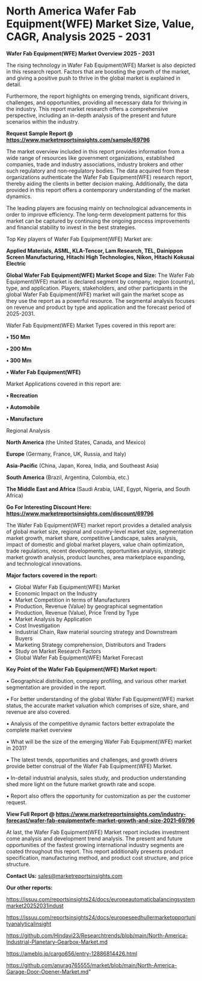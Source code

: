  # North America Wafer Fab Equipment(WFE) Market Size, Value, CAGR, Analysis 2025 - 2031

<Strong> Wafer Fab Equipment(WFE) Market Overview 2025 - 2031</strong>

The rising technology in Wafer Fab Equipment(WFE) Market is also depicted in this research report. Factors that are boosting the growth of the market, and giving a positive push to thrive in the global market is explained in detail.

Furthermore, the report highlights on emerging trends, significant drivers, challenges, and opportunities, providing all necessary data for thriving in the industry. This report market research offers a comprehensive perspective, including an in-depth analysis of the present and future scenarios within the industry.

<strong>Request Sample Report @ <a href=https://www.marketreportsinsights.com/sample/69796>https://www.marketreportsinsights.com/sample/69796</a></strong>

The market overview included in this report provides information from a wide range of resources like government organizations, established companies, trade and industry associations, industry brokers and other such regulatory and non-regulatory bodies. The data acquired from these organizations authenticate the Wafer Fab Equipment(WFE) research report, thereby aiding the clients in better decision making. Additionally, the data provided in this report offers a contemporary understanding of the market dynamics.

The leading players are focusing mainly on technological advancements in order to improve efficiency. The long-term development patterns for this market can be captured by continuing the ongoing process improvements and financial stability to invest in the best strategies.

Top Key players of Wafer Fab Equipment(WFE) Market are:

<strong>Applied Materials, ASML, KLA-Tencor, Lam Research, TEL, Dainippon Screen Manufacturing, Hitachi High Technologies, Nikon, Hitachi Kokusai Electric</strong>

<strong><b>Global Wafer Fab Equipment(WFE) Market Scope and Size:</b></strong>
The Wafer Fab Equipment(WFE) market is declared segment by company, region (country), type, and application. Players, stakeholders, and other participants in the global Wafer Fab Equipment(WFE) market will gain the market scope as they use the report as a powerful resource. The segmental analysis focuses on revenue and product by type and application and the forecast period of 2025-2031.

Wafer Fab Equipment(WFE) Market Types covered in this report are:

<strong>• 150 Mm

• 200 Mm

• 300 Mm

• Wafer Fab Equipment(WFE)</strong>

Market Applications covered in this report are:

<strong>• Recreation

• Automobile

• Manufacture</strong> 

Regional Analysis

<strong>North America</strong> (the United States, Canada, and Mexico)

<strong>Europe</strong> (Germany, France, UK, Russia, and Italy)

<strong>Asia-Pacific</strong> (China, Japan, Korea, India, and Southeast Asia)

<strong>South America</strong> (Brazil, Argentina, Colombia, etc.)

<strong>The Middle East and Africa</strong> (Saudi Arabia, UAE, Egypt, Nigeria, and South Africa)

<strong>Go For Interesting Discount Here: <a href=https://www.marketreportsinsights.com/discount/69796>https://www.marketreportsinsights.com/discount/69796</a></strong>

The Wafer Fab Equipment(WFE) market report provides a detailed analysis of global market size, regional and country-level market size, segmentation market growth, market share, competitive Landscape, sales analysis, impact of domestic and global market players, value chain optimization, trade regulations, recent developments, opportunities analysis, strategic market growth analysis, product launches, area marketplace expanding, and technological innovations.

<strong><b>Major factors covered in the report:</b></strong>
<ul>
  <li>Global Wafer Fab Equipment(WFE) Market </li>
  <li>Economic Impact on the Industry</li>
  <li>Market Competition in terms of Manufacturers</li>
  <li>Production, Revenue (Value) by geographical segmentation</li>
  <li>Production, Revenue (Value), Price Trend by Type</li>
  <li>Market Analysis by Application</li>
  <li>Cost Investigation</li>
  <li>Industrial Chain, Raw material sourcing strategy and Downstream Buyers</li>
  <li>Marketing Strategy comprehension, Distributors and Traders</li>
  <li>Study on Market Research Factors</li>
  <li>Global Wafer Fab Equipment(WFE) Market Forecast</li>
</ul>

<strong><b>Key Point of the Wafer Fab Equipment(WFE) Market report:</b></strong>

• Geographical distribution, company profiling, and various other market segmentation are provided in the report.

• For better understanding of the global Wafer Fab Equipment(WFE) market status, the accurate market valuation which comprises of size, share, and revenue are also covered.

• Analysis of the competitive dynamic factors better extrapolate the complete market overview

• What will be the size of the emerging Wafer Fab Equipment(WFE) market in 2031?

• The latest trends, opportunities and challenges, and growth drivers provide better construal of the Wafer Fab Equipment(WFE) Market.

• In-detail industrial analysis, sales study, and production understanding shed more light on the future market growth rate and scope.

• Report also offers the opportunity for customization as per the customer request.

<strong><b>View Full Report @ <a href=https://www.marketreportsinsights.com/industry-forecast/wafer-fab-equipmentwfe-market-growth-and-size-2021-69796>https://www.marketreportsinsights.com/industry-forecast/wafer-fab-equipmentwfe-market-growth-and-size-2021-69796</a></b></strong>


At last, the Wafer Fab Equipment(WFE) Market report includes investment come analysis and development trend analysis. The present and future opportunities of the fastest growing international industry segments are coated throughout this report. This report additionally presents product specification, manufacturing method, and product cost structure, and price structure.

<strong>Contact Us:</strong>
sales@marketreportsinsights.com

<strong>Our other reports:</strong>

<a href=https://issuu.com/reportsinsights24/docs/europeautomaticbalancingsystemmarket20252031indust>https://issuu.com/reportsinsights24/docs/europeautomaticbalancingsystemmarket20252031indust</a>

<a href=https://issuu.com/reportsinsights24/docs/europeseedhullermarketopportunityanalyticalinsight>https://issuu.com/reportsinsights24/docs/europeseedhullermarketopportunityanalyticalinsight</a>

<a href=https://github.com/Hindavi23/Researchtrends/blob/main/North-America-Industrial-Planetary-Gearbox-Market.md>https://github.com/Hindavi23/Researchtrends/blob/main/North-America-Industrial-Planetary-Gearbox-Market.md</a>

<a href=https://ameblo.jp/cargo656/entry-12886814426.html>https://ameblo.jp/cargo656/entry-12886814426.html</a>

<a href=https://github.com/anurag765555/market/blob/main/North-America-Garage-Door-Opener-Market.md>https://github.com/anurag765555/market/blob/main/North-America-Garage-Door-Opener-Market.md</a>"
